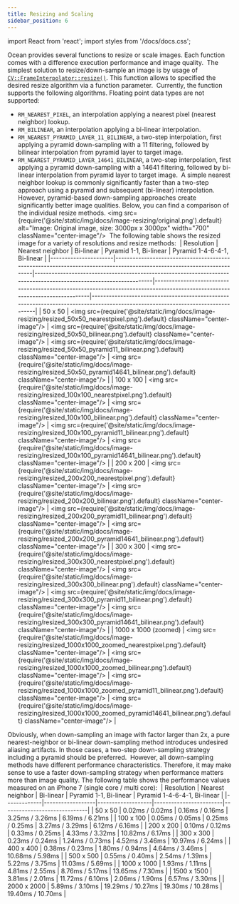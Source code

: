 ```yaml
---
title: Resizing and Scaling
sidebar_position: 6
---
```


import React from 'react';
import styles from '/docs/docs.css';

Ocean provides several functions to resize or scale images. Each function comes with a difference execution performance and image quality.
​
The simplest solution to resize/down-sample an image is by usage of [`CV::FrameInterpolator::resize()`](https://github.com/facebookresearch/ocean/blob/main/impl/ocean/cv/FrameInterpolator.h#L86-L95). This function allows to specified the desired resize algorithm via a function parameter.
​
Currently, the function supports the following algorithms. Floating point data types are not supported:
​
* `RM_NEAREST_PIXEL`, an interpolation applying a nearest pixel (nearest neighbor) lookup.
* `RM_BILINEAR`, an interpolation applying a bi-linear interpolation.
* `RM_NEAREST_PYRAMID_LAYER_11_BILINEAR`, a two-step interpolation, first applying a pyramid down-sampling with a 11 filtering, followed by bilinear interpolation from pyramid layer to target image.
* `RM_NEAREST_PYRAMID_LAYER_14641_BILINEAR`, a two-step interpolation, first applying a pyramid down-sampling with a 14641 filtering, followed by bi-linear interpolation from pyramid layer to target image.
​
A simple nearest neighbor lookup is commonly significantly faster than a two-step approach using a pyramid and subsequent (bi-linear) interpolation. However, pyramid-based down-sampling approaches create significantly better image qualities.
​
Below, you can find a comparison of the individual resize methods.
​
<img src={require('@site/static/img/docs/image-resizing/original.png').default} alt="Image: Original image, size: 3000px x 3000px" width="700" className="center-image"/>
​
The following table shows the resized image for a variety of resolutions and resize methods:
​
|  Resolution          | Nearest neighbor                                                                                                      | Bi-linear                                                                                                         | Pyramid 1-1,  Bi-linear                                                                                                     | Pyramid 1-4-6-4-1,  Bi-linear                                                                                                  |
|----------------------|-----------------------------------------------------------------------------------------------------------------------|-------------------------------------------------------------------------------------------------------------------|-----------------------------------------------------------------------------------------------------------------------------|--------------------------------------------------------------------------------------------------------------------------------|
| 50 x 50              | <img src={require('@site/static/img/docs/image-resizing/resized_50x50_nearestpixel.png').default} className="center-image"/>            | <img src={require('@site/static/img/docs/image-resizing/resized_50x50_bilinear.png').default} className="center-image"/>            | <img src={require('@site/static/img/docs/image-resizing/resized_50x50_pyramid11_bilinear.png').default} className="center-image"/>            | <img src={require('@site/static/img/docs/image-resizing/resized_50x50_pyramid14641_bilinear.png').default} className="center-image"/>            |
| 100 x 100            | <img src={require('@site/static/img/docs/image-resizing/resized_100x100_nearestpixel.png').default} className="center-image"/>          | <img src={require('@site/static/img/docs/image-resizing/resized_100x100_bilinear.png').default} className="center-image"/>          | <img src={require('@site/static/img/docs/image-resizing/resized_100x100_pyramid11_bilinear.png').default} className="center-image"/>          | <img src={require('@site/static/img/docs/image-resizing/resized_100x100_pyramid14641_bilinear.png').default} className="center-image"/>          |
| 200 x 200            | <img src={require('@site/static/img/docs/image-resizing/resized_200x200_nearestpixel.png').default} className="center-image"/>          | <img src={require('@site/static/img/docs/image-resizing/resized_200x200_bilinear.png').default} className="center-image"/>          | <img src={require('@site/static/img/docs/image-resizing/resized_200x200_pyramid11_bilinear.png').default} className="center-image"/>          | <img src={require('@site/static/img/docs/image-resizing/resized_200x200_pyramid14641_bilinear.png').default} className="center-image"/>          |
| 300 x 300            | <img src={require('@site/static/img/docs/image-resizing/resized_300x300_nearestpixel.png').default} className="center-image"/>          | <img src={require('@site/static/img/docs/image-resizing/resized_300x300_bilinear.png').default} className="center-image"/>          | <img src={require('@site/static/img/docs/image-resizing/resized_300x300_pyramid11_bilinear.png').default} className="center-image"/>          | <img src={require('@site/static/img/docs/image-resizing/resized_300x300_pyramid14641_bilinear.png').default} className="center-image"/>          |
| 1000 x 1000 (zoomed) | <img src={require('@site/static/img/docs/image-resizing/resized_1000x1000_zoomed_nearestpixel.png').default} className="center-image"/> | <img src={require('@site/static/img/docs/image-resizing/resized_1000x1000_zoomed_bilinear.png').default} className="center-image"/> | <img src={require('@site/static/img/docs/image-resizing/resized_1000x1000_zoomed_pyramid11_bilinear.png').default} className="center-image"/> | <img src={require('@site/static/img/docs/image-resizing/resized_1000x1000_zoomed_pyramid14641_bilinear.png').default} className="center-image"/> |

Obviously, when down-sampling an image with factor larger than 2x, a pure nearest-neighbor or bi-linear down-sampling method introduces undesired aliasing artifacts.
In those cases, a two-step down-sampling strategy including a pyramid should be preferred.
​
However, all down-sampling methods have different performance characteristics.
Therefore, it may make sense to use a faster down-sampling strategy when performance matters more than image quality.
The following table shows the performance values measured on an iPhone 7 (single core / multi core):
​
| Resolution  | Nearest neighbor | Bi-linear         | Pyramid 1-1, Bi-linear | Pyramid 1-4-6-4-1, Bi-linear |
|-------------|------------------|-------------------|------------------------|------------------------------|
|   50 x   50 |  0.02ms / 0.02ms |  0.16ms /  0.16ms |       3.25ms /  3.26ms |             6.19ms /  6.21ms |
|  100 x  100 |  0.05ms / 0.05ms |  0.25ms /  0.25ms |       3.27ms /  3.29ms |             6.12ms /  6.16ms |
|  200 x  200 |  0.10ms / 0.12ms |  0.33ms /  0.25ms |       4.33ms /  3.32ms |            10.82ms /  6.17ms |
|  300 x  300 |  0.23ms / 0.24ms |  1.24ms /  0.73ms |       4.52ms /  3.46ms |            10.97ms /  6.24ms |
|  400 x  400 |  0.38ms / 0.23ms |  1.80ms /  0.94ms |       4.64ms /  3.46ms |            10.68ms /  5.98ms |
|  500 x  500 |  0.55ms / 0.40ms |  2.54ms /  1.39ms |       5.22ms /  3.75ms |            11.03ms /  5.69ms |
| 1000 x 1000 |  1.93ms / 1.11ms |  4.81ms /  2.55ms |       8.76ms /  5.17ms |            13.65ms /  7.30ms |
| 1500 x 1500 |  3.81ms / 2.01ms | 11.72ms /  6.10ms |       2.06ms /  1.90ms |             6.57ms /  3.30ms |
| 2000 x 2000 |  5.89ms / 3.10ms | 19.29ms / 10.27ms |      19.30ms / 10.28ms |            19.40ms / 10.70ms |
